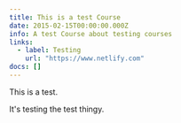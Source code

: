 ```yaml
---
title: This is a test Course
date: 2015-02-15T00:00:00.000Z
info: A test Course about testing courses
links:
  - label: Testing
    url: "https://www.netlify.com"
docs: []
---
```


This is a test.

It's testing the test thingy.